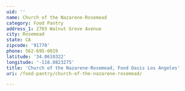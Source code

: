 ```yaml
---
uid: ''
name: Church of the Nazarene-Rosemead
category: Food Pantry
address_1: 2703 Walnut Grove Avenue
city: Rosemead
state: CA
zipcode: '91770'
phone: 562-695-0019
latitude: '34.0610322'
longitude: '-118.0823275'
title: 'Church of the Nazarene-Rosemead, Food Oasis Los Angeles'
uri: /food-pantry/church-of-the-nazarene-rosemead/

---
```

